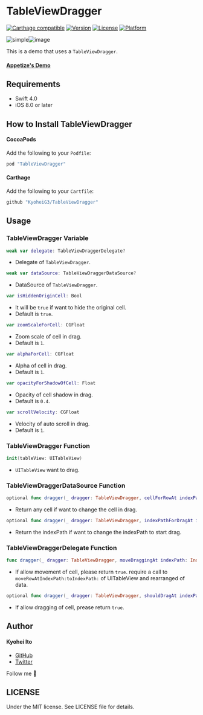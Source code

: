 # TableViewDragger

[![Carthage compatible](https://img.shields.io/badge/Carthage-compatible-4BC51D.svg?style=flat)](https://github.com/Carthage/Carthage)
[![Version](https://img.shields.io/cocoapods/v/TableViewDragger.svg?style=flat)](http://cocoadocs.org/docsets/TableViewDragger)
[![License](https://img.shields.io/cocoapods/l/TableViewDragger.svg?style=flat)](http://cocoadocs.org/docsets/TableViewDragger)
[![Platform](https://img.shields.io/cocoapods/p/TableViewDragger.svg?style=flat)](http://cocoadocs.org/docsets/TableViewDragger)

![simple](https://user-images.githubusercontent.com/5707132/33757706-a5b5cf6c-dc3e-11e7-9275-b54b7897da59.gif)![image](https://user-images.githubusercontent.com/5707132/33757803-19c44622-dc3f-11e7-913e-b39aa3f45791.gif)

This is a demo that uses a `TableViewDragger`.

#### [Appetize's Demo](https://appetize.io/app/p92e7wrmfkq32t473fuavn8bmm)

## Requirements

- Swift 4.0
- iOS 8.0 or later

## How to Install TableViewDragger

#### CocoaPods

Add the following to your `Podfile`:

```Ruby
pod "TableViewDragger"
```

#### Carthage

Add the following to your `Cartfile`:

```Ruby
github "KyoheiG3/TableViewDragger"
```

## Usage

### TableViewDragger Variable

```swift
weak var delegate: TableViewDraggerDelegate?
```
* Delegate of `TableViewDragger`.

```swift
weak var dataSource: TableViewDraggerDataSource?
```
* DataSource of `TableViewDragger`.

```swift
var isHiddenOriginCell: Bool
```
* It will be `true` if want to hide the original cell.
* Default is `true`.

```swift
var zoomScaleForCell: CGFloat
```
* Zoom scale of cell in drag.
* Default is `1`.

```swift
var alphaForCell: CGFloat
```
* Alpha of cell in drag.
* Default is `1`.

```swift
var opacityForShadowOfCell: Float
```
* Opacity of cell shadow in drag.
* Default is `0.4`.

```swift
var scrollVelocity: CGFloat
```
* Velocity of auto scroll in drag.
* Default is `1`.

### TableViewDragger Function

```swift
init(tableView: UITableView)
```
* `UITableView` want to drag.

### TableViewDraggerDataSource Function

```swift
optional func dragger(_ dragger: TableViewDragger, cellForRowAt indexPath: IndexPath) -> UIView?
```
* Return any cell if want to change the cell in drag.

```swift
optional func dragger(_ dragger: TableViewDragger, indexPathForDragAt indexPath: IndexPath) -> IndexPath
```
* Return the indexPath if want to change the indexPath to start drag.

### TableViewDraggerDelegate Function

```swift
func dragger(_ dragger: TableViewDragger, moveDraggingAt indexPath: IndexPath, newIndexPath: IndexPath) -> Bool
```
* If allow movement of cell, please return `true`. require a call to `moveRowAtIndexPath:toIndexPath:` of UITableView and rearranged of data.

```swift
optional func dragger(_ dragger: TableViewDragger, shouldDragAt indexPath: IndexPath) -> Bool
```
* If allow dragging of cell, prease return `true`.

## Author

#### Kyohei Ito

- [GitHub](https://github.com/kyoheig3)
- [Twitter](https://twitter.com/kyoheig3)

Follow me 🎉

## LICENSE

Under the MIT license. See LICENSE file for details.
